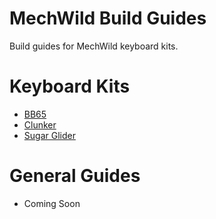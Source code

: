 # MechWild Build Guides
Build guides for MechWild keyboard kits.

# Keyboard Kits
- [BB65](keyboards/bb65)
- [Clunker](keyboards/clunker)
- [Sugar Glider](keyboards/sugarglider)

# General Guides
- Coming Soon
